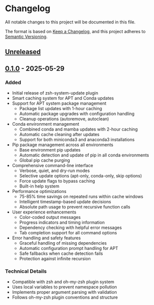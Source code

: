 # Changelog

All notable changes to this project will be documented in this file.

The format is based on [Keep a Changelog](https://keepachangelog.com/en/1.0.0/),
and this project adheres to [Semantic Versioning](https://semver.org/spec/v2.0.0.html).

## [Unreleased]

## [0.1.0] - 2025-05-29

### Added
- Initial release of zsh-system-update plugin
- Smart caching system for APT and Conda updates
- Support for APT system package management
  - Package list updates with 1-hour caching
  - Automatic package upgrades with configuration handling
  - Cleanup operations (autoremove, autoclean)
- Conda environment management
  - Combined conda and mamba updates with 2-hour caching
  - Automatic cache cleaning after updates
  - Support for both miniconda3 and anaconda3 installations
- Pip package management across all environments
  - Base environment pip updates
  - Automatic detection and update of pip in all conda environments
  - Global pip cache purging
- Comprehensive command-line interface
  - Verbose, quiet, and dry-run modes
  - Selective update options (apt-only, conda-only, skip options)
  - Force update flags to bypass caching
  - Built-in help system
- Performance optimizations
  - 75-85% time savings on repeated runs within cache windows
  - Intelligent timestamp-based update decisions
  - Absolute path usage to prevent recursive function calls
- User experience enhancements
  - Color-coded output messages
  - Progress indicators and timing information
  - Dependency checking with helpful error messages
  - Tab completion support for all command options
- Error handling and safety features
  - Graceful handling of missing dependencies
  - Automatic configuration prompt handling for APT
  - Safe fallbacks when cache detection fails
  - Protection against infinite recursion

### Technical Details
- Compatible with zsh and oh-my-zsh plugin system
- Uses local variables to prevent namespace pollution
- Implements proper argument parsing with validation
- Follows oh-my-zsh plugin conventions and structure

[Unreleased]: https://github.com/yourusername/zsh-system-update/compare/v0.1.0...HEAD
[0.1.0]: https://github.com/yourusername/zsh-system-update/releases/tag/v0.1.0